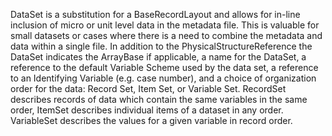 DataSet is a substitution for a BaseRecordLayout and allows for in-line inclusion of micro or unit level data in the metadata file. This is valuable for small datasets or cases where there is a need to combine the metadata and data within a single file. In addition to the PhysicalStructureReference the DataSet indicates the ArrayBase if applicable, a name for the DataSet, a reference to the default Variable Scheme used by the data set, a reference to an Identifying Variable (e.g. case number), and a choice of organization order for the data: Record Set, Item Set, or Variable Set. RecordSet describes records of data which contain the same variables in the same order, ItemSet describes individual items of a dataset in any order. VariableSet describes the values for a given variable in record order.
